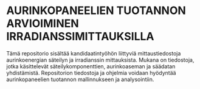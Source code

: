 # AURINKOPANEELIEN TUOTANNON ARVIOIMINEN IRRADIANSSIMITTAUKSILLA
Tämä repositorio sisältää kandidaatintyöhön liittyviä mittaustiedostoja aurinkoenergian säteilyn ja irradianssin mittauksista. Mukana on tiedostoja, jotka käsittelevät säteilykomponenttien, aurinkoaseman ja säädatan yhdistämistä. Repositorion tiedostoja ja ohjelmia voidaan hyödyntää aurinkopaneelien tuotannon mallinnukseen ja analysointiin.
